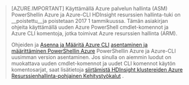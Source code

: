 > [AZURE.IMPORTANT] Käyttämällä Azure palvelun hallinta (ASM) PowerShellin Azure ja Azure-CLI HDInsight resurssien hallinta-tuki on __poistettu__ja poistetaan 2017 1 tammikuussa. Tämän asiakirjan ohjeita käyttämällä uuden Azure PowerShell cmdlet-komennot ja Azure CLI komentoja, jotka toimivat Azure resurssien hallinta (ARM).
>
> Ohjeiden ja [Asenna ja Määritä Azure CLI](../articles/xplat-cli-install.md) [asentaminen ja määrittäminen PowerShellin Azure](../articles/powershell-install-configure.md) PowerShellin Azure ja Azure-CLI uusimman version asentaminen. Jos sinulla on aiemmin luodut on muokattava uuden cmdlet-komennot ja uudet CLI komennot käytön komentosarjat, saat lisätietoja [siirtämistä HDInsight klustereiden Azure Resurssienhallinta-pohjainen Kehitystyökalut](../articles/hdinsight/hdinsight-hadoop-development-using-azure-resource-manager.md) .


